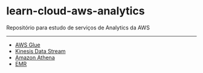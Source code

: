 # learn-cloud-aws-analytics
Repositório para estudo de serviços de Analytics da AWS

---

* [AWS Glue](./glue/)
* [Kinesis Data Stream](./kinesis_data_stream/)
* [Amazon Athena](./athena/)
* [EMR](./emr/)